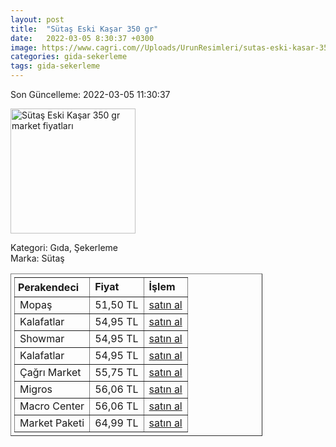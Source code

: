 ```yaml
---
layout: post
title:  "Sütaş Eski Kaşar 350 gr"
date:   2022-03-05 8:30:37 +0300
image: https://www.cagri.com//Uploads/UrunResimleri/sutas-eski-kasar-350-gr-6be9.jpg
categories: gida-sekerleme
tags: gida-sekerleme
---
```


Son Güncelleme: 2022-03-05 11:30:37

<img src="https://www.cagri.com//Uploads/UrunResimleri/sutas-eski-kasar-350-gr-6be9.jpg" width="200" alt="Sütaş Eski Kaşar 350 gr market fiyatları" />

Kategori: Gıda, Şekerleme
<br />
Marka: Sütaş

<table border="1" style="padding: 5px;width:80%;">
  <tr>
    <td style="padding: 5px;"><strong>Perakendeci</strong></td>
    <td><strong>Fiyat</strong></td>
    <td><strong>İşlem</strong></td>
  </tr>
  <tr>
              <td>Mopaş</td>
              <td>51,50 TL</td>
              <td><a target="_blank" href="https://www.mopas.com.tr/sutas-eski-kasar-350-gr/p/732">satın al</a></td>
            </tr><tr>
              <td>Kalafatlar</td>
              <td>54,95 TL</td>
              <td><a target="_blank" href="https://www.kalafatlar.com/urun/sutas-eski-kasar-350-gr">satın al</a></td>
            </tr><tr>
              <td>Showmar</td>
              <td>54,95 TL</td>
              <td><a target="_blank" href="https://www.showmar.com.tr/urun/sutas-eski-kasar-350gr">satın al</a></td>
            </tr><tr>
              <td>Kalafatlar</td>
              <td>54,95 TL</td>
              <td><a target="_blank" href="https://www.kalafatlar.com/urun/sutas-eski-kasar-350-gr">satın al</a></td>
            </tr><tr>
              <td>Çağrı Market</td>
              <td>55,75 TL</td>
              <td><a target="_blank" href="https://www.cagri.com/sutas-eski-kasar-350-gr">satın al</a></td>
            </tr><tr>
              <td>Migros</td>
              <td>56,06 TL</td>
              <td><a target="_blank" href="https://www.migros.com.tr/sutas-eski-kasar-350-g-p-9a2685">satın al</a></td>
            </tr><tr>
              <td>Macro Center</td>
              <td>56,06 TL</td>
              <td><a target="_blank" href="https://www.macrocenter.com.tr/sutas-eski-kasar-350-g-p-9a2685">satın al</a></td>
            </tr><tr>
              <td>Market Paketi</td>
              <td>64,99 TL</td>
              <td><a target="_blank" href="https://www.marketpaketi.com.tr/sutas-eski-kasar-peyniri-350-gr-p-548527">satın al</a></td>
            </tr>
</table>
